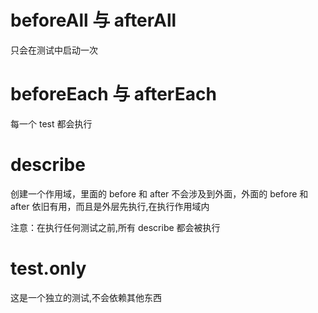 # beforeAll 与 afterAll

只会在测试中启动一次

# beforeEach 与 afterEach

每一个 test 都会执行

# describe

创建一个作用域，里面的 before 和 after 不会涉及到外面，外面的 before 和 after 依旧有用，而且是外层先执行,在执行作用域内

注意：在执行任何测试之前,所有 describe 都会被执行

# test.only

这是一个独立的测试,不会依赖其他东西
